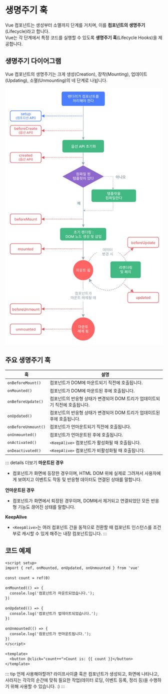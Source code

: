 # 생명주기 훅

Vue 컴포넌트는 생성부터 소멸까지 단계를 거치며, 이를 **컴포넌트의 생명주기**(Lifecycle)라고 합니다.<br>
Vue는 각 단계에서 특정 코드를 실행할 수 있도록 **생명주기 훅**(Lifecycle Hooks)을 제공합니다.

## 생명주기 다이어그램

Vue 컴포넌트의 생명주기는 크게 생성(Creation), 장착(Mounting), 업데이트(Updating), 소멸(Unmounting)의 네 단계로 나뉩니다.

![Vue Lifecycle Diagram](images/life-cycle.png)

## 주요 생명주기 훅

| 훅 | 설명 |
| --- | --- |
| `onBeforeMount()` | 컴포넌트가 DOM에 마운트되기 직전에 호출됩니다. |
| `onMounted()` | 컴포넌트가 DOM에 마운트된 후에 호출됩니다. |
| `onBeforeUpdate()` | 컴포넌트의 반응형 상태가 변경되어 DOM 트리가 업데이트되기 직전에 호출됩니다. |
| `onUpdated()` | 컴포넌트의 반응형 상태가 변경되어 DOM 트리가 업데이트된 후에 호출됩니다. |
| `onBeforeUnmount()` | 컴포넌트가 언마운트되기 직전에 호출됩니다. |
| `onUnmounted()` | 컴포넌트가 언마운트된 후에 호출됩니다. |
| `onActivated()` | `<KeepAlive>` 컴포넌트가 활성화될 때 호출됩니다. |
| `onDeactivated()` | `<KeepAlive>` 컴포넌트가 비활성화될 때 호출됩니다. |

::: details 더보기
**마운트된 경우**
- 컴포넌트가 화면에 등장한 경우이며, HTML DOM 위에 실제로 그려져서
사용자에게 보여지고 이벤트도 작동 및 반응형 데이터도 연결된 상태를 말합니다.

**언마운트된 경우**
- 컴포넌트가 화면에서 퇴장된 경우이며, DOM에서 제거되고 연결되었던 모든 반응형 기능도 끊어진 상태를 말합니다.

**KeepAlive**
- `<KeepAlive>`는 여러 컴포넌트 간을 동적으로 전환할 때 컴포넌트 인스턴스를 조건부로 캐시할 수 있게 해주는 내장 컴포넌트입니다.
:::

## 코드 예제

```vue
<script setup>
import { ref, onMounted, onUpdated, onUnmounted } from 'vue'

const count = ref(0)

onMounted(() => {
  console.log('컴포넌트가 마운트되었습니다.');
})

onUpdated(() => {
  console.log('컴포넌트가 업데이트되었습니다.');
})

onUnmounted(() => {
  console.log('컴포넌트가 언마운트됩니다.');
})
</script>

<template>
  <button @click="count++">Count is: {{ count }}</button>
</template>
```

::: tip 언제 사용해야할까?
라이프사이클 훅은 컴포넌트가 생성되고, 화면에 나타나고, 사라지는 각각의 순간에 맞춰 필요한 작업(데이터 로딩, 이벤트 등록, 정리 등)을 수행하기 위해 사용할 수 있습니다. :)
:::